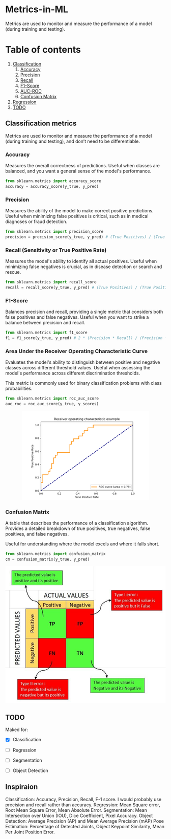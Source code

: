 # Metrics-in-ML

Metrics are used to monitor and measure the performance of a model (during training and testing).

# Table of contents
1. [Сlassification](#Сlassification)
    1. [Accuracy](#Accuracy)
    2. [Precision](#Precision)
    3. [Recall](#Recall)
    4. [F1-Score](#F1-Score)
    5. [AUC-ROC](#AUC-ROC)
    6. [Confusion Matrix](#ConfusionMatrix)
3. [Regression](#Regression)
4. [TODO](#Regression)



## Classification metrics <a name="introduction"></a>
Metrics are used to monitor and measure the performance of a model (during training and testing), and don’t need to be differentiable. 

### Accuracy <a name="Accuracy"></a>
Measures the overall correctness of predictions.
Useful when classes are balanced, and you want a general sense of the model's performance.
```python 
from sklearn.metrics import accuracy_score
accuracy = accuracy_score(y_true, y_pred)
```


### Precision <a name="Precision"></a>
Measures the ability of the model to make correct positive predictions.
Useful when minimizing false positives is critical, such as in medical diagnoses or fraud detection.
```python 
from sklearn.metrics import precision_score
precision = precision_score(y_true, y_pred) # (True Positives) / (True Positives + False Positives)
```


### Recall (Sensitivity or True Positive Rate) <a name="Recall"></a>
Measures the model's ability to identify all actual positives.
Useful when minimizing false negatives is crucial, as in disease detection or search and rescue.
```python 
from sklearn.metrics import recall_score
recall = recall_score(y_true, y_pred) # (True Positives) / (True Positives + False Negatives)
```


### F1-Score <a name="F1-Score"></a>
Balances precision and recall, providing a single metric that considers both false positives and false negatives.
Useful when you want to strike a balance between precision and recall.
```python 
from sklearn.metrics import f1_score
f1 = f1_score(y_true, y_pred) # 2 * (Precision * Recall) / (Precision + Recall)
```


### Area Under the Receiver Operating Characteristic Curve <a name="AUC-ROC"></a>
Evaluates the model's ability to distinguish between positive and negative classes across different threshold values.
Useful when assessing the model's performance across different discrimination thresholds.

This metric is commonly used for binary classification problems with class probabilities.
```python 
from sklearn.metrics import roc_auc_score
auc_roc = roc_auc_score(y_true, y_scores)
```
<p align="center">
  <img src="https://github.com/Asthera/Metrics-in-ML/blob/main/sphx_glr_plot_roc_thumb.png" title="hover text">
</p>


### Confusion Matrix <a name="ConfusionMatrix"></a>
A table that describes the performance of a classification algorithm.
Provides a detailed breakdown of true positives, true negatives, false positives, and false negatives.

Useful for understanding where the model excels and where it falls short.
```python 
from sklearn.metrics import confusion_matrix
cm = confusion_matrix(y_true, y_pred)
```
<p align="center">
  <img src="https://github.com/Asthera/Metrics-in-ML/blob/main/conf_matrix.jpg" title="hover text">
</p>


## TODO <a name="TODO"></a>
Maked for:
- [X] Classification
- [ ] Regression
- [ ] Segmentation
- [ ] Object Detection



## Inspiraion

Classification: Accuracy, Precision, Recall, F-1 score. I would probably use precision and recall rather than accuracy.
Regression: Mean Square error, Root Mean Square Error, Mean Absolute Error.
Segmentation: Mean Intersection over Union (IOU), Dice Coefficient, Pixel Accuracy.
Object Detection: Average Precision (AP) and Mean Average Precision (mAP)
Pose Estimation: Percentage of Detected Joints, Object Keypoint Similarity, Mean Per Joint Position Error.



